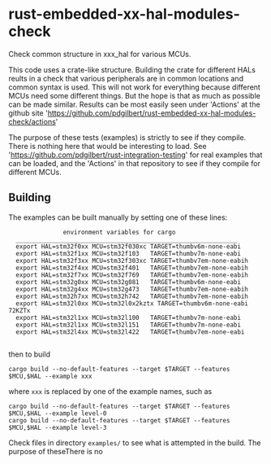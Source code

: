 # rust-embedded-xx-hal-modules-check
Check common structure in xxx_hal for various MCUs.

This code uses a crate-like structure. Building the crate for different HALs reults in a check that various
peripherals are in common locations and common syntax is used. This will not work for everything because 
different MCUs need some different things. But the hope is that as much as possible can be made similar. 
Results can be most easily seen under 'Actions' at the github site 
'https://github.com/pdgilbert/rust-embedded-xx-hal-modules-check/actions'

The purpose of these tests (examples) is strictly to see if they compile. 
There is nothing here that would be interesting to load. 
See 'https://github.com/pdgilbert/rust-integration-testing' for real examples that can be loaded,
and the 'Actions' in that repository to see if they compile for different MCUs.

## Building

The examples can be built manually by setting one of these lines:
```
               environment variables for cargo                    
  _____________________________________________________________   
  export HAL=stm32f0xx MCU=stm32f030xc TARGET=thumbv6m-none-eabi  
  export HAL=stm32f1xx MCU=stm32f103   TARGET=thumbv7m-none-eabi  
  export HAL=stm32f3xx MCU=stm32f303xc TARGET=thumbv7em-none-eabih
  export HAL=stm32f4xx MCU=stm32f401   TARGET=thumbv7em-none-eabih
  export HAL=stm32f7xx MCU=stm32f769   TARGET=thumbv7em-none-eabih
  export HAL=stm32g0xx MCU=stm32g081   TARGET=thumbv6m-none-eabi  
  export HAL=stm32g4xx MCU=stm32g473   TARGET=thumbv7em-none-eabih
  export HAL=stm32h7xx MCU=stm32h742   TARGET=thumbv7em-none-eabih
  export HAL=stm32l0xx MCU=stm32l0x2kztx TARGET=thumbv6m-none-eabi 72KZTx
  export HAL=stm32l1xx MCU=stm32l100   TARGET=thumbv7m-none-eabi  
  export HAL=stm32l1xx MCU=stm32l151   TARGET=thumbv7m-none-eabi  
  export HAL=stm32l4xx MCU=stm32l422   TARGET=thumbv7em-none-eabi 


```
then to build
```
cargo build --no-default-features --target $TARGET --features $MCU,$HAL --example xxx
```
where `xxx` is replaced by one of the example names, such as
```
cargo build --no-default-features --target $TARGET --features $MCU,$HAL --example level-0
cargo build --no-default-features --target $TARGET --features $MCU,$HAL --example level-3
```
Check files in directory `examples/` to see what is attempted in the build. The purpose of theseThere is no 
